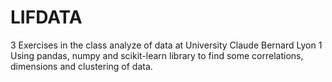 # LIFDATA
3 Exercises in the class analyze of data at University Claude Bernard Lyon 1
Using pandas, numpy and scikit-learn library to find some correlations, dimensions and clustering of data.
